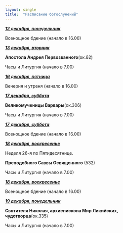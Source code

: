 ```yaml
---
layout: single
title:  "Расписание богослужений"
---
```


**_<span style="text-decoration:underline;">12 декабря, понедельник</span>_**

Всенощное бдение (начало в 16.00)

**_<span style="text-decoration:underline;">13 декабря, вторник</span>_**

**Апостола Андрея Первозванного**(ок.62)

Часы и Литургия (начало в 7.00) 

**_<span style="text-decoration:underline;">16 декабря, пятница</span>_**

Вечерня и утреня (начало в 16.00)

**_<span style="text-decoration:underline;">17 декабря, суббота</span>_**

**Великомученицы Варвары**(ок.306)

Часы и Литургия (начало в 7.00)

 

**_<span style="text-decoration:underline;">17</span>_** **_<span style="text-decoration:underline;">декабря, суббота</span>_**

Всенощное бдение (начало в 16.00)

**_<span style="text-decoration:underline;">18  декабря, воскресенье</span>_**

Неделя 26-я по Пятидесятнице.

**Преподобного Саввы Освященного** (532)

Часы и Литургия (начало в 7.00)

 

**_<span style="text-decoration:underline;">18 декабря, воскресенье</span>_**

Всенощное бдение (начало в 16.00)

**_<span style="text-decoration:underline;">19 декабря, понедельник</span>_**

**Святителя Николая, архиепископа Мир Ликийских, чудотворца**(ок.335)

Часы и Литургия (начало в 7.00)

